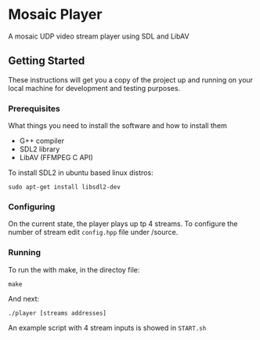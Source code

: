 # Mosaic Player
A mosaic UDP video stream player using SDL and LibAV

## Getting Started

These instructions will get you a copy of the project up and running on your local machine for development and testing purposes.

### Prerequisites

What things you need to install the software and how to install them

- G++ compiler
- SDL2 library
- LibAV (FFMPEG C API)

To install SDL2 in ubuntu based linux distros:
```
sudo apt-get install libsdl2-dev
```

### Configuring

On the current state, the player plays up tp 4 streams. To configure the number of stream edit `config.hpp` file under /source.

### Running

To run the with make, in the directoy file:

```
make
```

And next:

```
./player [streams addresses]
```

An example script with 4 stream inputs is showed in `START.sh`
